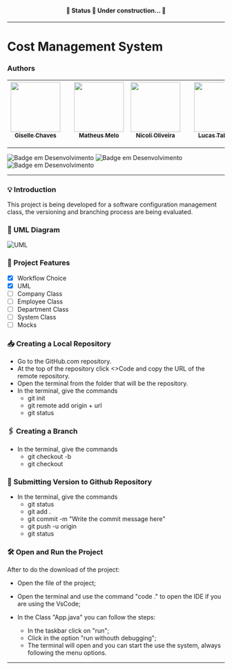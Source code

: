 <h4 align="center"> 
	🚧  Status 🚀 Under construction...  🚧
</h4>
<hr>

# Cost Management System

### Authors

| [<img loading="lazy" src="https://avatars.githubusercontent.com/u/112208391?v=4" width=115><br><sub>Giselle Chaves</sub>](https://github.com/GiselleChaves) | | [<img loading="lazy" src="https://avatars.githubusercontent.com/u/112987626?v=4" width=115><br><sub>Matheus Melo</sub>](https://github.com/mtsmelo95) | [<img loading="lazy" src="https://avatars.githubusercontent.com/u/120344817?v=4" width=115><br><sub>Nicoli Oliveira</sub>](https://github.com/NicoliOliveira19) | | [<img loading="lazy" src="https://avatars.githubusercontent.com/u/113313612?v=4" width=115><br><sub>Lucas Taborda</sub>](https://github.com/LucasRCTaborda) | [<img loading="lazy" src="https://avatars.githubusercontent.com/u/49623007?v=4" width=115><br><sub>Damielle Madrid</sub>](https://github.com/daniellemadrid) | | [<img loading="lazy" src="https://avatars.githubusercontent.com/u/142631209?v=4" width=115><br><sub>Matheus Melo</sub>](https://github.com/oCowley) | [<img loading="lazy" src="https://avatars.githubusercontent.com/u/112337802?v=4" width=115><br><sub>Augusto Leal</sub>](https://github.com/AugustoLealES) | 
| :---------------------------------------------------------------------------------------------------------------------------------------------------------: | :-: | :--------------------------------------------------------------------------------------------------------------------------------------------------------: | :---------------------------------------------------------------------------------------------------------------------------------------------------------: | :-: | :--------------------------------------------------------------------------------------------------------------------------------------------------------: | :---------------------------------------------------------------------------------------------------------------------------------------------------------: | :-: | :--------------------------------------------------------------------------------------------------------------------------------------------------------: | :---------------------------------------------------------------------------------------------------------------------------------------------------------: |

<hr>

![Badge em Desenvolvimento](http://img.shields.io/static/v1?label=ANDAMENTO&message=CONSTRUCAO&color=GREEN&style=for-the-badge) 
 ![Badge em Desenvolvimento](http://img.shields.io/static/v1?label=LINGUAGEM&message=JAVA&color=GREEN&style=for-the-badge) ![Badge em Desenvolvimento](http://img.shields.io/static/v1?label=LICENÇA&message=MIT&color=GREEN&style=for-the-badge)

<hr>

### 💡 Introduction
This project is being developed for a software configuration management class, the versioning and branching process are being evaluated.

### 📑 UML Diagram
![UML](https://github.com/GiselleChaves/costManagementSystem/assets/112208391/4c7690a1-6506-47cb-892f-9ddd8acaee9e)

### :hammer: Project Features

- [x] Workflow Choice
- [x] UML
- [ ] Company Class
- [ ] Employee Class
- [ ] Department Class
- [ ] System Class
- [ ] Mocks

### 📥 Creating a Local Repository
- Go to the GitHub.com repository.
- At the top of the repository click <>Code and copy the URL of the remote repository.
- Open the terminal from the folder that will be the repository.
- In the terminal, give the commands  
  - git init   
  - git remote add origin + url
  - git status

### 🖇️ Creating a Branch
- In the terminal, give the commands
  - git checkout -b <nameOfTheBranch>
  - git checkout <nameOfTheBranch>

### 🚀 Submitting Version to Github Repository
- In the terminal, give the commands
  - git status
  - git add .
  - git commit -m "Write the commit message here"
  - git push -u origin <nameOfTheBranch>
  - git status
 
### 🛠️ Open and Run the Project

After to do the download of the project:

- Open the file of the project;
- Open the terminal and use the command "code ." to open the IDE if you are using the VsCode;
- In the Class "App.java" you can follow the steps:

  - In the taskbar click on "run";
  - Click in the option "run withouth debugging";
  - The terminal will open and you can start the use the system, always following the menu options.
<hr>
